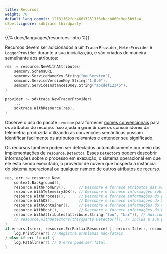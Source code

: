 ```yaml
---
title: Recursos
weight: 70
default_lang_commit: 12f31f62fcc466532513f6ebccb060c9ea5b9fe4
cSpell:ignore: sdktrace thirdparty
---
```


{{% docs/languages/resources-intro %}}

Recursos devem ser adicionados a um `TracerProvider`, `MeterProvider` e
`LoggerProvider` durante a sua inicialização, e são criados de maneira
semelhante aos atributos:

```go
res := resource.NewWithAttributes(
    semconv.SchemaURL,
    semconv.ServiceNameKey.String("meuServico"),
    semconv.ServiceVersionKey.String("1.0.0"),
    semconv.ServiceInstanceIDKey.String("abcdef12345"),
)

provider := sdktrace.NewTracerProvider(
    ...
    sdktrace.WithResource(res),
)
```

Observe o uso do pacote `semconv` para fornecer
[nomes convencionais](/docs/concepts/semantic-conventions/) para os atributos do
recurso. Isso ajuda a garantir que os consumidores da telemetria produzida
utilizando as convenções semânticas possam identificar facilmente os atributos
relevantes e entender seu significado.

Os recursos também podem ser detectados automaticamente por meio das
implementações de `resource.Detector`. Esses `Detector`s podem descobrir
informações sobre o processo em execução, o sistema operacional em que ele está
sendo executado, o provedor de nuvem que hospeda a instância do sistema
operacional ou qualquer número de outros atributos de recurso.

```go
res, err := resource.New(
	context.Background(),
	resource.WithFromEnv(),      // Descobre e fornece atributos das variáveis de ambiente OTEL_RESOURCE_ATTRIBUTES e OTEL_SERVICE_NAME.
	resource.WithTelemetrySDK(), // Descobre e fornece informações sobre o SDK do OpenTelemetry que está sendo utilizado.
	resource.WithProcess(),      // Descobre e fornece informações do processo.
	resource.WithOS(),           // Descobre e fornece informações do Sistema Operacional.
	resource.WithContainer(),    // Descobre e fornece informações do contêiner.
	resource.WithHost(),         // Descobre e fornece informações da hospedagem.
	resource.WithAttributes(attribute.String("foo", "bar")), // Adicionar atributos de recurso personalizados.
	// resource.WithDetectors(thirdparty.Detector{}), // Inclua a sua própria implementação externa do Detector.
)
if errors.Is(err, resource.ErrPartialResource) || errors.Is(err, resource.ErrSchemaURLConflict) {
	log.Println(err) // Registre problemas não-fatais.
} else if err != nil {
	log.Fatalln(err) // O erro pode ser fatal.
}
```

